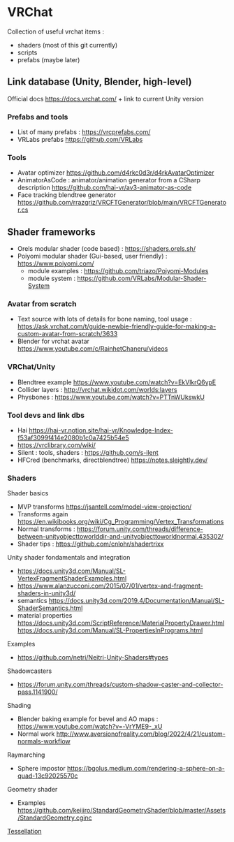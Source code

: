 # VRChat
Collection of useful vrchat items :
- shaders (most of this git currently)
- scripts
- prefabs (maybe later)

## Link database (Unity, Blender, high-level)

Official docs https://docs.vrchat.com/ + link to current Unity version

### Prefabs and tools
- List of many prefabs : https://vrcprefabs.com/
- VRLabs prefabs https://github.com/VRLabs

### Tools
- Avatar optimizer https://github.com/d4rkc0d3r/d4rkAvatarOptimizer
- AnimatorAsCode : animator/animation generator from a CSharp description https://github.com/hai-vr/av3-animator-as-code
- Face tracking blendtree generator https://github.com/rrazgriz/VRCFTGenerator/blob/main/VRCFTGenerator.cs

## Shader frameworks
- Orels modular shader (code based) : https://shaders.orels.sh/
- Poiyomi modular shader (Gui-based, user friendly) : https://www.poiyomi.com/
    - module examples : https://github.com/triazo/Poiyomi-Modules
    - module system : https://github.com/VRLabs/Modular-Shader-System

### Avatar from scratch
- Text source with lots of details for bone naming, tool usage : https://ask.vrchat.com/t/guide-newbie-friendly-guide-for-making-a-custom-avatar-from-scratch/3633
- Blender for vrchat avatar https://www.youtube.com/c/RainhetChaneru/videos

### VRChat/Unity
- Blendtree example https://www.youtube.com/watch?v=EkVlkrQ6ypE
- Collider layers : http://vrchat.wikidot.com/worlds:layers
- Physbones : https://www.youtube.com/watch?v=PTTnWUkswkU

### Tool devs and link dbs
- Hai https://hai-vr.notion.site/hai-vr/Knowledge-Index-f53af3099f414e2080b1c0a7425b54e5
- https://vrclibrary.com/wiki/
- Silent : tools, shaders : https://github.com/s-ilent
- HFCred (benchmarks, directblendtree) https://notes.sleightly.dev/

### Shaders
Shader basics
- MVP transforms https://jsantell.com/model-view-projection/
- Transforms again https://en.wikibooks.org/wiki/Cg_Programming/Vertex_Transformations
- Normal transforms : https://forum.unity.com/threads/difference-between-unityobjecttoworlddir-and-unityobjecttoworldnormal.435302/
- Shader tips : https://github.com/cnlohr/shadertrixx

Unity shader fondamentals and integration
- https://docs.unity3d.com/Manual/SL-VertexFragmentShaderExamples.html
- https://www.alanzucconi.com/2015/07/01/vertex-and-fragment-shaders-in-unity3d/
- semantics https://docs.unity3d.com/2019.4/Documentation/Manual/SL-ShaderSemantics.html
- material properties https://docs.unity3d.com/ScriptReference/MaterialPropertyDrawer.html https://docs.unity3d.com/Manual/SL-PropertiesInPrograms.html

Examples
- https://github.com/netri/Neitri-Unity-Shaders#types

Shadowcasters
- https://forum.unity.com/threads/custom-shadow-caster-and-collector-pass.1141900/

Shading
- Blender baking example for bevel and AO maps : https://www.youtube.com/watch?v=-VrYME9-_xU
- Normal work http://www.aversionofreality.com/blog/2022/4/21/custom-normals-workflow

Raymarching
- Sphere impostor https://bgolus.medium.com/rendering-a-sphere-on-a-quad-13c92025570c

Geometry shader
- Examples https://github.com/keijiro/StandardGeometryShader/blob/master/Assets/StandardGeometry.cginc

[Tessellation](shaders/geometry_augmentation/Readme.md)